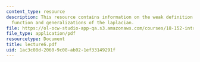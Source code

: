 ```yaml
---
content_type: resource
description: This resource contains information on the weak definition of a harmonic
  function and generalizations of the laplacian.
file: https://ol-ocw-studio-app-qa.s3.amazonaws.com/courses/18-152-introduction-to-partial-differential-equations-fall-2005/1ac3c08d20609c08ab021ef33149291f_lecture6.pdf
file_type: application/pdf
resourcetype: Document
title: lecture6.pdf
uid: 1ac3c08d-2060-9c08-ab02-1ef33149291f
---
```

